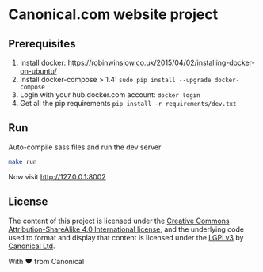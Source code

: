 Canonical.com website project
===

## Prerequisites

1. Install docker:
   https://robinwinslow.co.uk/2015/04/02/installing-docker-on-ubuntu/
2. Install docker-compose > 1.4: `sudo pip install --upgrade docker-compose`
3. Login with your hub.docker.com account: `docker login`
4. Get all the pip requirements `pip install -r requirements/dev.txt`

## Run

Auto-compile sass files and run the dev server
``` bash
make run
```

Now visit <http://127.0.0.1:8002>

License
---

The content of this project is licensed under the [Creative Commons Attribution-ShareAlike 4.0 International license](https://creativecommons.org/licenses/by-sa/4.0/), and the underlying code used to format and display that content is licensed under the [LGPLv3](http://opensource.org/licenses/lgpl-3.0.html) by [Canonical Ltd](http://www.canonical.com/).


With ♥ from Canonical
